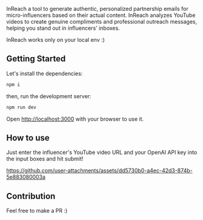 InReach a tool to generate authentic, personalized partnership emails for micro-influencers based on their actual content. InReach analyzes YouTube videos to create genuine compliments and professional outreach messages, helping you stand out in influencers' inboxes.

InReach works only on your local env :)

## Getting Started

Let's install the dependencies:
```bash
npm i
```

then, run the development server:

```bash
npm run dev
```

Open [http://localhost:3000](http://localhost:3000) with your browser to use it.

## How to use

Just enter the influencer's YouTube video URL and your OpenAI API key into the input boxes and hit submit!

https://github.com/user-attachments/assets/dd5730b0-a4ec-42d3-874b-5e883080003a

## Contribution

Feel free to make a PR :)
